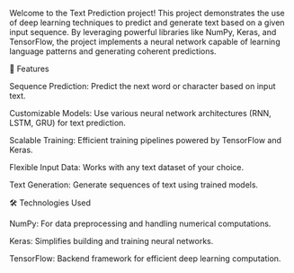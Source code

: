 Welcome to the Text Prediction project! This project demonstrates the use of deep learning techniques to predict and generate text based on a given input sequence. By leveraging powerful libraries like NumPy, Keras, and TensorFlow, the project implements a neural network capable of learning language patterns and generating coherent predictions.

🚀 Features

Sequence Prediction: Predict the next word or character based on input text.

Customizable Models: Use various neural network architectures (RNN, LSTM, GRU) for text prediction.

Scalable Training: Efficient training pipelines powered by TensorFlow and Keras.

Flexible Input Data: Works with any text dataset of your choice.

Text Generation: Generate sequences of text using trained models.

🛠️ Technologies Used

NumPy: For data preprocessing and handling numerical computations.

Keras: Simplifies building and training neural networks.

TensorFlow: Backend framework for efficient deep learning computation.
